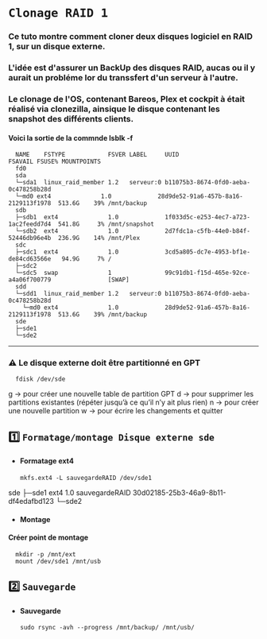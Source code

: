 # `Clonage RAID 1`

### Ce tuto montre comment cloner deux disques logiciel en RAID 1, sur un disque externe.
### L'idée est d'assurer un BackUp des disques RAID, aucas ou il y aurait un probléme lor du transsfert d'un  serveur  à l'autre.
### Le clonage de l'OS, contenant Bareos,  Plex et cockpit à était réalisé via clonezilla, ainsique le disque contenant les snapshot des différents clients.  

#### Voici la sortie  de  la commnde lsblk -f

      NAME    FSTYPE            FSVER LABEL     UUID                                 FSAVAIL FSUSE% MOUNTPOINTS
      fd0
      sda
      └─sda1  linux_raid_member 1.2   serveur:0 b11075b3-8674-0fd0-aeba-0c478258b28d
      └─md0 ext4              1.0             28d9de52-91a6-457b-8a16-2129113f1978  513.6G    39% /mnt/backup
      sdb
      ├─sdb1  ext4              1.0             1f033d5c-e253-4ec7-a723-1ac2feedd7d4  541.8G     3% /mnt/snapshot
      └─sdb2  ext4              1.0             2d7fdc1a-c5fb-44e0-b84f-52446db96e4b  236.9G    14% /mnt/Plex
      sdc
      ├─sdc1  ext4              1.0             3cd5a805-dc7e-4953-bf1e-de84cd63566e   94.9G     7% /
      ├─sdc2
      └─sdc5  swap              1               99c91db1-f15d-465e-92ce-a4a06f700779                [SWAP]
      sdd
      └─sdd1  linux_raid_member 1.2   serveur:0 b11075b3-8674-0fd0-aeba-0c478258b28d
        └─md0 ext4              1.0             28d9de52-91a6-457b-8a16-2129113f1978  513.6G    39% /mnt/backup
      sde
      ├─sde1
      └─sde2

---
### ⚠️ Le  disque externe doit être partitionné en GPT
      fdisk /dev/sde
g → pour créer une nouvelle table de partition GPT
d → pour supprimer les partitions existantes (répéter jusqu’à ce qu’il n’y ait plus rien)
n → pour créer une nouvelle partition
w → pour écrire les changements et quitter

## 1️⃣ `Formatage/montage Disque externe sde`

* #### Formatage ext4
      mkfs.ext4 -L sauvegardeRAID /dev/sde1

sde
├─sde1  ext4              1.0   sauvegardeRAID 30d02185-25b3-46a9-8b11-df4edafbd123
└─sde2

* #### Montage

#### Créer point de montage
      mkdir -p /mnt/ext
      mount /dev/sde1 /mnt/usb

## 2️⃣ `Sauvegarde`

* #### Sauvegarde
      sudo rsync -avh --progress /mnt/backup/ /mnt/usb/








